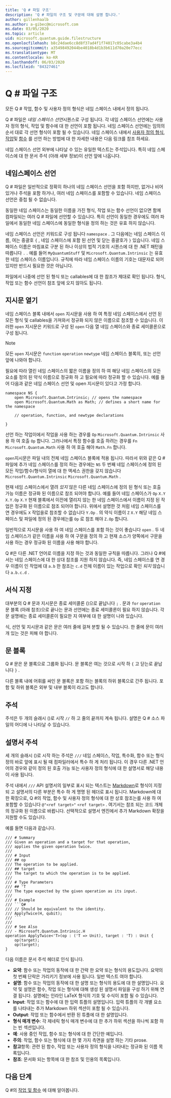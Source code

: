 ```yaml
---
title: 'Q # 파일 구조'
description: 'Q # 파일의 구조 및 구문에 대해 설명 합니다.'
author: gillenhaalb
ms.author: a-gibec@microsoft.com
ms.date: 03/05/2020
ms.topic: article
uid: microsoft.quantum.guide.filestructure
ms.openlocfilehash: b8c24dae6cc8d8f37ad4f1f74017c05cabe3a4b4
ms.sourcegitcommit: a35498492044be4018b4d1b3b611d70a20e77ecc
ms.translationtype: MT
ms.contentlocale: ko-KR
ms.lasthandoff: 06/03/2020
ms.locfileid: "84327461"
---
```

# <a name="q-file-structure"></a>Q # 파일 구조

모든 Q # 작업, 함수 및 사용자 정의 형식은 네임 스페이스 내에서 정의 됩니다.

Q # 파일은 *네임 스페이스 선언*시퀀스로 구성 됩니다.
각 네임 스페이스 선언에는 사용자 정의 형식, 작업 및 함수에 대 한 선언이 포함 됩니다.
네임 스페이스 선언에는 임의의 순서 대로 각 선언 형식이 포함 될 수 있습니다.
네임 스페이스 내에서 [사용자 정의 형식](xref:microsoft.quantum.guide.types#user-defined-types), [작업](xref:microsoft.quantum.guide.operationsfunctions#defining-new-operations)및 [함수](xref:microsoft.quantum.guide.operationsfunctions#defining-new-functions) 를 선언 하는 방법에 대 한 자세한 내용은 다음 링크를 참조 하세요.

네임 스페이스 선언 외부에 나타날 수 있는 유일한 텍스트는 주석입니다.
특히 네임 스페이스에 대 한 문서 주석 (아래 세부 정보)이 선언 앞에 나옵니다.

## <a name="namespace-declarations"></a>네임스페이스 선언

Q # 파일은 일반적으로 정확히 하나의 네임 스페이스 선언을 포함 하지만, 없거나 비어 있거나 주석을 포함 하거나, 여러 네임 스페이스를 포함할 수 있습니다.
네임 스페이스 선언은 중첩 될 수 없습니다.

동일한 네임 스페이스는 동일한 이름을 가진 형식, 작업 또는 함수 선언이 없으면 함께 컴파일되는 여러 Q # 파일에 선언할 수 있습니다.
특히 선언이 동일한 경우에도 여러 파일에서 동일한 네임 스페이스에 동일한 형식을 정의 하는 것은 유효 하지 않습니다.

네임 스페이스 선언은 키워드로 구성 됩니다 `namespace` . 그 다음에는 네임 스페이스 이름, 여는 중괄호 `{` , 네임 스페이스에 포함 된 선언 및 닫는 중괄호가 `}` 있습니다.
네임 스페이스 이름은 마침표로 구분 된 하나 이상의 법적 기호의 시퀀스에 대 한 .NET 패턴을 따릅니다 `.` .
예를 들어 `MyQuantumStuff` 및 `Microsoft.Quantum.Intrinsic` 는 유효한 네임 스페이스 이름입니다.
규칙에 따라 네임 스페이스 이름의 기호는 대문자로 되어 있지만 반드시 필요한 것은 아닙니다.

파일에서 나중에 선언 된 형식 또는 callables에 대 한 참조가 제대로 확인 됩니다. 형식, 작업 또는 함수 선언이 참조 앞에 오지 않아도 됩니다.

## <a name="open-directives"></a>지시문 열기

네임 스페이스 블록 내에서 `open` 지시문을 사용 하 여 특정 네임 스페이스에서 선언 된 모든 형식 및 callables을 가져와서 정규화 되지 않은 이름으로 참조할 수 있습니다.
이러한 `open` 지시문은 키워드로 구성 된 `open` 다음 열 네임 스페이스와 종료 세미콜론으로 구성 됩니다.

> [!NOTE] 
> 모든 `open` 지시문은 `function` `operation` `newtype` 네임 스페이스 블록의, 또는 선언 앞에 나와야 합니다.

필요에 따라 열린 네임 스페이스의 짧은 이름을 정의 하 여 해당 네임 스페이스의 모든 요소를 정의 된 약식 이름으로 정규화 하 고 필요에 따라 정규화 할 수 있습니다. 예를 들어 다음과 같은 네임 스페이스 선언 및 open 지시문이 있다고 가정 합니다.

```qsharp
namespace NS {
    open Microsoft.Quantum.Intrinsic; // opens the namespace
    open Microsoft.Quantum.Math as Math; // defines a short name for the namespace

    // operation, function, and newtype declarations

}
```

선언 하는 작업이에서 작업을 사용 하는 경우를 `Op` `Microsoft.Quantum.Intrinsic` 사용 하 여 호출 `Op` 합니다.
그러나에서 특정 함수를 호출 하려는 경우를 `Fn` `Microsoft.Quantum.Math` 사용 하 여 호출 해야 `Math.Fn` 합니다.

`open`지시문은 파일 내의 전체 네임 스페이스 블록에 적용 됩니다.
따라서 위와 같은 Q # 파일에 추가 네임 스페이스를 정의 하는 경우에는 `NS` 두 번째 네임 스페이스에 정의 된 모든 작업/함수/형식이 열에 대 한 액세스 권한을 갖지 않습니다 `Microsoft.Quantum.Intrinsic` `Microsoft.Quantum.Math` . 

현재 네임 스페이스에서 열려 *있지* 않은 다른 네임 스페이스에 정의 된 형식 또는 호출 가능 이름은 정규화 된 이름으로 참조 되어야 합니다.
예를 들어 네임 스페이스가 `Op` `X.Y` `X.Y.Op` `X.Y` 현재 블록에서 이전에 열리지 않는 한 네임 스페이스에서 이름이 지정 된 작업은 정규화 된 이름으로 참조 되어야 합니다. 위에서 설명한 것 처럼 네임 스페이스를 연 경우에도 `X` 작업을로 참조할 수 없습니다 `Y.Op` .
의 약식 이름이 `Z` `X.Y` 해당 네임 스페이스 및 파일에 정의 된 경우에는를 `Op` 로 참조 해야 `Z.Op` 합니다. 

일반적으로 지시문을 사용 하 여 네임 스페이스를 포함 하는 것이 좋습니다 `open` .
두 네임 스페이스가 같은 이름을 사용 하 여 구문을 정의 하 고 현재 소스가 양쪽에서 구문을 사용 하는 경우 정규화 된 이름을 사용 해야 합니다.

Q #은 다른 .NET 언어로 이름을 지정 하는 것과 동일한 규칙을 따릅니다.
그러나 Q #에서는 네임 스페이스에 대 한 상대 참조를 지원 하지 않습니다.
즉, 네임 스페이스를 연 경우 이름이 인 작업에 대 `a.b` 한 참조는 `c.d` 전체 이름이 있는 작업으로 확인 *되지* 않습니다 `a.b.c.d` .

## <a name="formatting"></a>서식 지정

대부분의 Q # 문과 지시문은 종료 세미콜론 ()으로 끝납니다 `;` .
문과 `for` `operation` 문 블록 (아래 참조)으로 끝나는 문과 선언에는 종료 세미콜론이 필요 하지 않습니다.
각 문 설명에는 종료 세미콜론이 필요한 지 여부에 대 한 설명이 나와 있습니다.

식, 선언 및 지시문과 같은 문은 여러 줄에 걸쳐 분할 될 수 있습니다.
한 줄에 문이 여러 개 있는 것은 피해 야 합니다.

## <a name="statement-blocks"></a>문 블록

Q # 문은 문 블록으로 그룹화 됩니다.
문 블록은 여는 것으로 시작 하 `{` 고 닫는로 끝납니다 `}` .

다른 블록 내에 어휘를 싸인 문 블록은 포함 하는 블록의 하위 블록으로 간주 됩니다. 포함 및 하위 블록은 외부 및 내부 블록이 라고도 합니다.

## <a name="comments"></a>주석

주석은 두 개의 슬래시 ()로 시작 `//` 하 고 줄의 끝까지 계속 됩니다.
설명은 Q # 소스 파일의 어디에 나 나타날 수 있습니다.

## <a name="documentation-comments"></a>설명서 주석

세 개의 슬래시 ()로 시작 하는 주석은 `///` 네임 스페이스, 작업, 특수화, 함수 또는 형식 정의 바로 앞에 표시 될 때 컴파일러에서 특수 하 게 처리 됩니다.
이 경우 다른 .NET 언어의 경우와 같이 정의 된 호출 가능 또는 사용자 정의 형식에 대 한 설명서로 해당 내용이 사용 됩니다.

주석 내에서 `///` API 설명서의 일부로 표시 되는 텍스트는 [Markdown](https://daringfireball.net/projects/markdown/syntax)로 형식이 지정 되 고 설명서의 다른 부분은 특수 하 게 명명 된 헤더로 표시 됩니다.
Markdown에 대 한 확장으로, Q #의 작업, 함수 및 사용자 정의 형식에 대 한 상호 참조는를 사용 하 여 포함할 수 있습니다 `@"<ref target>"` `<ref target>` . 여기서는 참조 되는 코드 개체의 정규화 된 이름으로 바뀝니다.
선택적으로 설명서 엔진에서 추가 Markdown 확장을 지원할 수도 있습니다.

예를 들면 다음과 같습니다.

```qsharp
/// # Summary
/// Given an operation and a target for that operation,
/// applies the given operation twice.
///
/// # Input
/// ## op
/// The operation to be applied.
/// ## target
/// The target to which the operation is to be applied.
///
/// # Type Parameters
/// ## 'T
/// The type expected by the given operation as its input.
///
/// # Example
/// ```Q#
/// // Should be equivalent to the identity.
/// ApplyTwice(H, qubit);
/// ```
///
/// # See Also
/// - Microsoft.Quantum.Intrinsic.H
operation ApplyTwice<'T>(op : ('T => Unit), target : 'T) : Unit {
    op(target);
    op(target);
}
```

다음 이름은 문서 주석 헤더로 인식 됩니다.

- **요약**: 함수 또는 작업의 동작에 대 한 간략 한 요약 또는 형식의 용도입니다. 요약의 첫 번째 단락은 가리키기 정보에 사용 됩니다. 일반 텍스트 여야 합니다.
- **설명**: 함수 또는 작업의 동작에 대 한 설명 또는 형식의 용도에 대 한 설명입니다. 요약 및 설명은 함수, 작업 또는 형식에 대해 생성 된 설명서 파일을 구성 하기 위해 연결 됩니다.
  설명에는 인라인 LaTeX 형식의 기호 및 수식이 포함 될 수 있습니다.
- **Input**: 작업 또는 함수에 대 한 입력 튜플의 설명입니다.
  입력 튜플의 각 개별 요소를 나타내는 추가 Markdown 하위 섹션이 포함 될 수 있습니다.
- **Output**: 작업 또는 함수에서 반환 된 튜플에 대 한 설명입니다.
- **형식 매개 변수**: 각 제네릭 형식 매개 변수에 대 한 추가 하위 섹션을 하나씩 포함 하는 빈 섹션입니다.
- **예**: 사용 중인 작업, 함수 또는 형식에 대 한 간단한 예입니다.
- **주의**: 작업, 함수 또는 형식에 대 한 몇 가지 측면을 설명 하는 기타 prose.
- **참고**항목: 관련 된 함수, 작업 또는 사용자 정의 형식을 나타내는 정규화 된 이름 목록입니다.
- **참조**: 문서화 되는 항목에 대 한 참조 및 인용의 목록입니다.

## <a name="next-steps"></a>다음 단계

Q #의 [작업 및 함수](xref:microsoft.quantum.guide.operationsfunctions) 에 대해 알아봅니다.